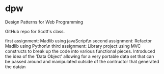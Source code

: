# dpw
Design Patterns for Web Programming

GitHub repo for Scott's class.

first assignment: Madlib using javaScript\n
second assignment: Refactor Madlib using Python\n
third assignment: Library project using MVC constructs to break up the code into various functional pieces. Introduced the idea of the 'Data Object' allowing for a very portable data set that can be passed around and manipulated outside of the contructor that generated the data\n
